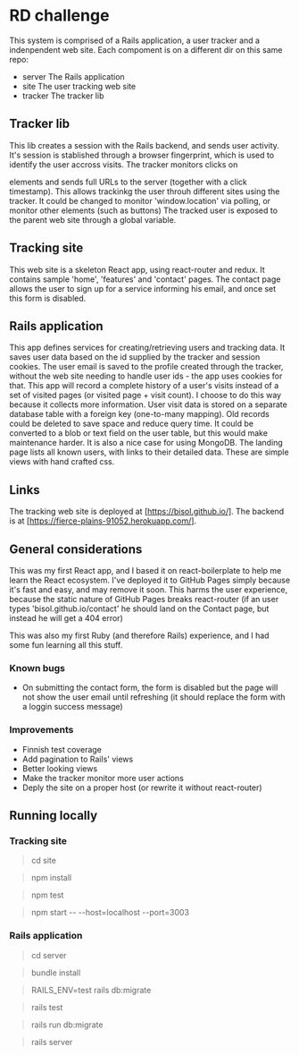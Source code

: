 # RD challenge

This system is comprised of a Rails application, a user tracker and a indenpendent web site.
Each compoment is on a different dir on this same repo:
* server The Rails application
* site The user tracking web site
* tracker The tracker lib

## Tracker lib

This lib creates a session with the Rails backend, and sends user activity.
It's session is stablished through a browser fingerprint, which is used to identify the user accross visits.
The tracker monitors clicks on <nav> elements and sends full URLs to the server (together with a click timestamp). This allows trackinkg the user throuh different sites using the tracker.
It could be changed to monitor 'window.location' via polling, or monitor other elements (such as buttons)
The tracked user is exposed to the parent web site through a global variable.

## Tracking site

This web site is a skeleton React app, using react-router and redux. It contains sample 'home', 'features' and 'contact' pages.
The contact page allows the user to sign up for a service informing his email, and once set this form is disabled.

## Rails application

This app defines services for creating/retrieving users and tracking data.
It saves user data based on the id supplied by the tracker and session cookies.
The user email is saved to the profile created through the tracker, without the web site needing to handle user ids - the app uses cookies for that.
This app will record a complete history of a user's visits instead of a set of visited pages (or visited page + visit count). I choose to do this way because it collects more information.
User visit data is stored on a separate database table with a foreign key (one-to-many mapping). Old records could be deleted to save space and reduce query time.
It could be converted to a blob or text field on the user table, but this would make maintenance harder. It is also a nice case for using MongoDB.
The landing page lists all known users, with links to their detailed data. These are simple views with hand crafted css.

## Links

The tracking web site is deployed at [https://bisol.github.io/].
The backend is at [https://fierce-plains-91052.herokuapp.com/].

## General considerations

This was my first React app, and I based it on react-boilerplate to help me learn the React ecosystem.
I've deployed it to GitHub Pages simply because it's fast and easy, and may remove it soon. This harms the user experience, because the static nature of GitHub Pages 
breaks react-router (if an user types 'bisol.github.io/contact' he should land on the Contact page, but instead he will get a 404 error)


This was also my first Ruby (and therefore Rails) experience, and I had some fun learning all this stuff.

### Known bugs

* On submitting the contact form, the form is disabled but the page will not show the user email until refreshing (it should replace the form with a loggin success message)

### Improvements

* Finnish test coverage
* Add pagination to Rails' views
* Better looking views
* Make the tracker monitor more user actions
* Deply the site on a proper host (or rewrite it without react-router)

## Running locally

### Tracking site

> cd site

> npm install

> npm test

> npm start -- --host=localhost --port=3003

### Rails application

> cd server

> bundle install

> RAILS_ENV=test rails db:migrate

> rails test

> rails run db:migrate

> rails server
